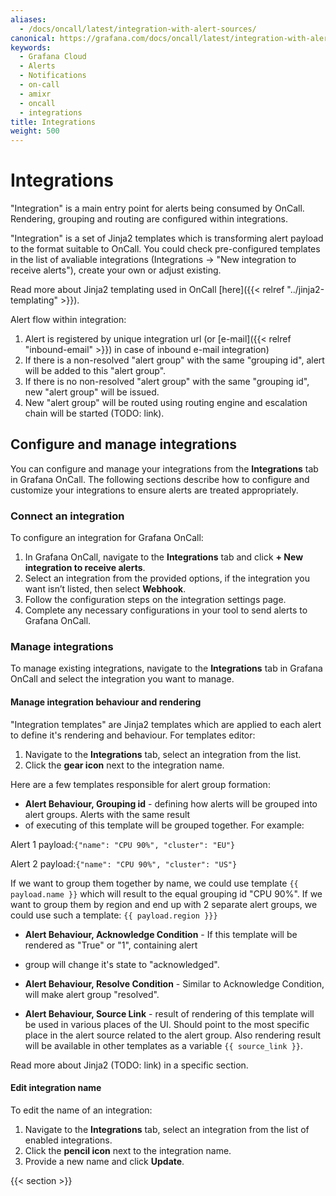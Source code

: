 ```yaml
---
aliases:
  - /docs/oncall/latest/integration-with-alert-sources/
canonical: https://grafana.com/docs/oncall/latest/integration-with-alert-sources/
keywords:
  - Grafana Cloud
  - Alerts
  - Notifications
  - on-call
  - amixr
  - oncall
  - integrations
title: Integrations
weight: 500
---
```


# Integrations

"Integration" is a main entry point for alerts being consumed by OnCall. Rendering, grouping and routing are configured
within integrations.

"Integration" is a set of Jinja2 templates which is transforming alert payload to the format suitable to OnCall.
You could check pre-configured templates in the list of avaliable integrations (Integrations ->
"New integration to receive alerts"), create your own or adjust existing.

Read more about Jinja2 templating used in OnCall [here]({{< relref "../jinja2-templating" >}}).

Alert flow within integration:

1. Alert is registered by unique integration url (or [e-mail]({{< relref "inbound-email" >}}) in case of inbound e-mail
integration)
2. If there is a non-resolved "alert group" with the same "grouping id", alert will be added to this "alert group".
3. If there is no non-resolved "alert group" with the same "grouping id", new "alert group" will be issued.
4. New "alert group" will be routed using routing engine and escalation chain will be started (TODO: link).

## Configure and manage integrations

You can configure and manage your integrations from the **Integrations** tab in Grafana OnCall. The following sections
describe how to configure and customize your integrations to ensure alerts are treated appropriately.

### Connect an integration

To configure an integration for Grafana OnCall:

1. In Grafana OnCall, navigate to the **Integrations** tab and click **+ New integration to receive alerts**.
2. Select an integration from the provided options, if the integration you want isn’t listed, then select **Webhook**.
3. Follow the configuration steps on the integration settings page.
4. Complete any necessary configurations in your tool to send alerts to Grafana OnCall.

### Manage integrations

To manage existing integrations, navigate to the **Integrations** tab in Grafana OnCall and select the integration
you want to manage.

#### Manage integration behaviour and rendering

"Integration templates" are Jinja2 templates which are applied to each alert to define it's rendering and behaviour.
For templates editor:

1. Navigate to the **Integrations** tab, select an integration from the list.
2. Click the **gear icon** next to the integration name.

Here are a few templates responsible for alert group formation:

- **Alert Behaviour, Grouping id** - defining how alerts will be grouped into alert groups. Alerts with the same result
- of executing of this template will be grouped together. For example:

Alert 1 payload:`{"name": "CPU 90%", "cluster": "EU"}`

Alert 2 payload:`{"name": "CPU 90%", "cluster": "US"}`

If we want to group them together by name, we could use template `{{ payload.name }}` which will result to the equal
grouping id "CPU 90%". If we want to group them by region and end up with 2 separate alert groups, we could use such a
template: `{{ payload.region }}}`

- **Alert Behaviour, Acknowledge Condition** - If this template will be rendered as "True" or "1", containing alert
- group will change it's state to "acknowledged".

- **Alert Behaviour, Resolve Condition** - Similar to Acknowledge Condition, will make alert group "resolved".

- **Alert Behaviour, Source Link** - result of rendering of this template will be used in various places of the UI.
Should point to the most specific place in the alert source related to the alert group. Also rendering result will be
available in other templates as a variable `{{ source_link }}`.

Read more about Jinja2 (TODO: link) in a specific section.

#### Edit integration name

To edit the name of an integration:

1. Navigate to the **Integrations** tab, select an integration from the list of enabled integrations.
2. Click the **pencil icon** next to the integration name.
3. Provide a new name and click **Update**.

{{< section >}}
